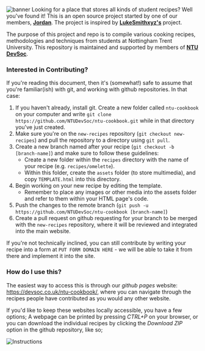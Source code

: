 ![banner](https://user-images.githubusercontent.com/56484022/111040860-2ab79080-842d-11eb-8af7-7e1cfb6b77b4.gif)
Looking for a place that stores all kinds of student recipes? Well you've found it! This is an open source project started by one of our members, [**Jordan**](https://github.com/jordanofoster). The project is inspired by [**LukeSmithxyz's**](https://github.com/lukesmithxyz/based.cooking) project.  

The purpose of this project and repo is to compile various cooking recipes, methodologies and techniques from students at Nottingham Trent University. This repository is maintained and supported by members of [**NTU DevSoc**](https://devsoc.co.uk/). 

### Interested in Contributing?

If you're reading this document, then it's (somewhat!) safe to assume that you're familiar(ish) with git, and working with github repositories. In that case:

1. If you haven't already, install git. Create a new folder called `ntu-cookbook` on your computer and write `git clone https://github.com/NTUDevSoc/ntu-cookbook.git` while in that directory you've just created.
2. Make sure you're on the `new-recipes` repository (`git checkout new-recipes`) and pull the repository to a directory using `git pull`.
3. Create a new branch named after your recipe (`git checkout -b [branch-name]`) and make sure to follow these guidelines:
     - Create a new folder within the `recipes` directory with the name of your recipe (e.g. `recipes/omelette`).
     - Within this folder, create the `assets` folder (to store multimedia), and copy `TEMPLATE.html` into this directory. 
4. Begin working on your new recipe by editing the template.    
   - Remember to place any images or other media into the assets folder and refer to them within your HTML page's code.
5. Push the changes to the remote branch (`git push -u https://github.com/NTUDevSoc/ntu-cookbook [branch-name]`)
6. Create a pull request on github requesting for your branch to be merged with the `new-recipes` repository, where it will be reviewed and integrated into the main website.

If you're not technically inclined, you can still contribute by writing your recipe into a form at `PUT FORM DOMAIN HERE` - we will be able to take it from there and implement it into the site.

### How do I use this?

The easiest way to access this is through our *github pages* website: https://devsoc.co.uk/ntu-cookbook/, where you can navigate through the recipes people have contributed as you would any other website.

If you'd like to keep these websites locally accessible, you have a few options; A webpage can be printed by pressing *CTRL+P* on your browser, or you can download the individual recipes by clicking the *Download ZIP* option in the github repository, like so;

![Instructions](https://user-images.githubusercontent.com/46407321/111044195-fb118400-843e-11eb-9cd1-48c1dbb416df.PNG)
